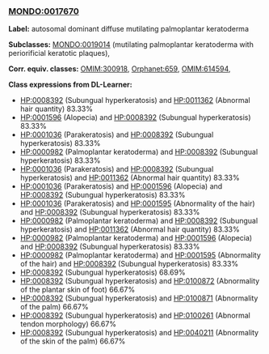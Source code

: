 
### [MONDO:0017670](http://purl.obolibrary.org/obo/MONDO_0017670)
**Label:** autosomal dominant diffuse mutilating palmoplantar keratoderma

**Subclasses:** [MONDO:0019014](http://purl.obolibrary.org/obo/MONDO_0019014) (mutilating palmoplantar keratoderma with periorificial keratotic plaques), 

**Corr. equiv. classes:** [OMIM:300918](http://purl.obolibrary.org/obo/OMIM_300918), [Orphanet:659](http://www.orpha.net/ORDO/Orphanet_659), [OMIM:614594](http://purl.obolibrary.org/obo/OMIM_614594), 

**Class expressions from DL-Learner:**

- [HP:0008392](http://purl.obolibrary.org/obo/HP_0008392) (Subungual hyperkeratosis) and [HP:0011362](http://purl.obolibrary.org/obo/HP_0011362) (Abnormal hair quantity) 83.33%
- [HP:0001596](http://purl.obolibrary.org/obo/HP_0001596) (Alopecia) and [HP:0008392](http://purl.obolibrary.org/obo/HP_0008392) (Subungual hyperkeratosis) 83.33%
- [HP:0001036](http://purl.obolibrary.org/obo/HP_0001036) (Parakeratosis) and [HP:0008392](http://purl.obolibrary.org/obo/HP_0008392) (Subungual hyperkeratosis) 83.33%
- [HP:0000982](http://purl.obolibrary.org/obo/HP_0000982) (Palmoplantar keratoderma) and [HP:0008392](http://purl.obolibrary.org/obo/HP_0008392) (Subungual hyperkeratosis) 83.33%
- [HP:0001036](http://purl.obolibrary.org/obo/HP_0001036) (Parakeratosis) and [HP:0008392](http://purl.obolibrary.org/obo/HP_0008392) (Subungual hyperkeratosis) and [HP:0011362](http://purl.obolibrary.org/obo/HP_0011362) (Abnormal hair quantity) 83.33%
- [HP:0001036](http://purl.obolibrary.org/obo/HP_0001036) (Parakeratosis) and [HP:0001596](http://purl.obolibrary.org/obo/HP_0001596) (Alopecia) and [HP:0008392](http://purl.obolibrary.org/obo/HP_0008392) (Subungual hyperkeratosis) 83.33%
- [HP:0001036](http://purl.obolibrary.org/obo/HP_0001036) (Parakeratosis) and [HP:0001595](http://purl.obolibrary.org/obo/HP_0001595) (Abnormality of the hair) and [HP:0008392](http://purl.obolibrary.org/obo/HP_0008392) (Subungual hyperkeratosis) 83.33%
- [HP:0000982](http://purl.obolibrary.org/obo/HP_0000982) (Palmoplantar keratoderma) and [HP:0008392](http://purl.obolibrary.org/obo/HP_0008392) (Subungual hyperkeratosis) and [HP:0011362](http://purl.obolibrary.org/obo/HP_0011362) (Abnormal hair quantity) 83.33%
- [HP:0000982](http://purl.obolibrary.org/obo/HP_0000982) (Palmoplantar keratoderma) and [HP:0001596](http://purl.obolibrary.org/obo/HP_0001596) (Alopecia) and [HP:0008392](http://purl.obolibrary.org/obo/HP_0008392) (Subungual hyperkeratosis) 83.33%
- [HP:0000982](http://purl.obolibrary.org/obo/HP_0000982) (Palmoplantar keratoderma) and [HP:0001595](http://purl.obolibrary.org/obo/HP_0001595) (Abnormality of the hair) and [HP:0008392](http://purl.obolibrary.org/obo/HP_0008392) (Subungual hyperkeratosis) 83.33%
- [HP:0008392](http://purl.obolibrary.org/obo/HP_0008392) (Subungual hyperkeratosis) 68.69%
- [HP:0008392](http://purl.obolibrary.org/obo/HP_0008392) (Subungual hyperkeratosis) and [HP:0100872](http://purl.obolibrary.org/obo/HP_0100872) (Abnormality of the plantar skin of foot) 66.67%
- [HP:0008392](http://purl.obolibrary.org/obo/HP_0008392) (Subungual hyperkeratosis) and [HP:0100871](http://purl.obolibrary.org/obo/HP_0100871) (Abnormality of the palm) 66.67%
- [HP:0008392](http://purl.obolibrary.org/obo/HP_0008392) (Subungual hyperkeratosis) and [HP:0100261](http://purl.obolibrary.org/obo/HP_0100261) (Abnormal tendon morphology) 66.67%
- [HP:0008392](http://purl.obolibrary.org/obo/HP_0008392) (Subungual hyperkeratosis) and [HP:0040211](http://purl.obolibrary.org/obo/HP_0040211) (Abnormality of the skin of the palm) 66.67%


